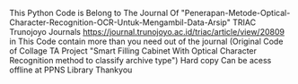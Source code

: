 This Python Code is Belong to The Journal Of "Penerapan-Metode-Optical-Character-Recognition-OCR-Untuk-Mengambil-Data-Arsip"
TRIAC Trunojoyo Journals https://journal.trunojoyo.ac.id/triac/article/view/20809
in This Code contain more than you need out of the journal
(Original Code of Collage TA Project "Smart Filling Cabinet With Optical Character Recognition method to classify archive type") Hard copy Can be acess offline at PPNS Library
Thankyou
